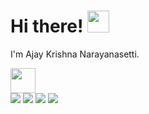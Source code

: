 # Hi there! <img src="https://github.com/TheDudeThatCode/TheDudeThatCode/blob/master/Assets/Hi.gif" width="35" />

I'm Ajay Krishna Narayanasetti.

<img src="https://readme-typing-svg.herokuapp.com?vCenter=true&width=650&lines=Cyber+Security+Student+and+ML+enthusiast;Machine+learning+Developer+with+Extensive+Projects+Experience;Leader+in+Tech+Communities+and+Social+Communities" height="40"/>


<div>
<a href="mailto: billpwchan@hotmail.com">
<img src="https://img.shields.io/badge/-billpwchan%40hotmail.com-7B83EB?&style=for-the-badge&logo=Microsoft-outlook&logoColor=white" ></a>  <a  href="https://www.instagram.com/billpwchan/">   <img src="https://img.shields.io/badge/@billpwchan_-%23E4405F.svg?&style=for-the-badge&logo=instagram&logoColor=white"></a>  <a href="https://www.linkedin.com/in/billpwchan1998/"><img src="https://img.shields.io/badge/billpwchan-%230077B5.svg?&style=for-the-badge&logo=linkedin&logoColor=white" ></a>  <a  href="https://www.billpwchan.com/"><img src="https://img.shields.io/badge/billpwchan.com-%2312100E.svg?&style=for-the-badge&logo=safari&logoColor=white"></a>
</div>
